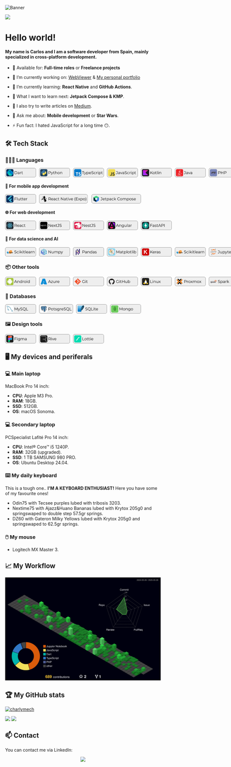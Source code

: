 ![Banner](./img/banner.png)

![](https://komarev.com/ghpvc/?username=charlymech)

# Hello world!

#### My name is Carlos and I am a software developer from Spain, mainly specialized in cross-platform development.

<!-- -  💼 Currently working at: **[Company Name]** as a **[Job Title]** -->

-  🤝 Available for: **Full-time roles** or **Freelance projects**

-  🔭 I’m currently working on: [WebViewer](https://github.com/CharlyMech/webviewer) & [My personal portfolio](https://charlymech.com/)

-  🌳 I’m currently learning: **React Native** and **GitHub Actions**.

-  🌱 What I want to learn next: **Jetpack Compose & KMP**.

<!-- -  📚 I’m currently studying: **AI and Big Data specialization course** at [IEDIB](https://iedib.net/). -->

-  📝 I also try to write articles on [Medium](https://medium.com/@CharlyMech).

-  💬 Ask me about: **Mobile development** or **Star Wars**.

-  ⚡ Fun fact: I hated JavaScript for a long time 😶.

## 🛠️ Tech Stack

### 👨🏽‍💻 Languages

<div style="display: flex; gap:10px">
   <img src="./img/labels/Dart.png" alt="Dart" height="30"/>
   <img src="./img/labels/Python.png" alt="Python" height="30"/>
   <img src="./img/labels/TypeScript.png" alt="TypeScript" height="30"/>
   <img src="./img/labels/JavaScript.png" alt="JavaScript" height="30"/>
   <img src="./img/labels/Kotlin.png" alt="Kotlin" height="30"/>
   <img src="./img/labels/Java.png" alt="Java" height="30"/>
   <img src="./img/labels/PHP.png" alt="PHP" height="30"/>
   <img src="./img/labels/Bash.png" alt="Bash" height="30"/>
</div>

#### 📱 For mobile app development

<div style="display: flex; gap:10px">
   <img src="./img/labels/Flutter.png" alt="Flutter" height="30"/>
   <img src="./img/labels/Expo.png" alt="Expo" height="30"/>
   <img src="./img/labels/Jetpack Compose.png" alt="Jetpack Compose" height="30"/>
</div>

#### 🌐 For web development

<div style="display: flex; gap:10px">
   <img src="./img/labels/React.png" alt="React" height="30"/>
   <img src="./img/labels/NextJS.png" alt="NextJS" height="30"/>
   <img src="./img/labels/NestJS.png" alt="NestJS" height="30"/>
   <img src="./img/labels/Angular.png" alt="Angular" height="30"/>
   <img src="./img/labels/FastAPI.png" alt="FastAPI" height="30"/>
</div>

#### 🧠 For data science and AI

<div style="display: flex; gap:10px">
   <img src="./img/labels/Scikitlearn.png" alt="Scikitlearn" height="30"/>
   <img src="./img/labels/Numpy.png" alt="Numpy" height="30"/>
   <img src="./img/labels/Pandas.png" alt="Pandas" height="30"/>
   <img src="./img/labels/Matplotlib.png" alt="Matplotlib" height="30"/>
   <img src="./img/labels/Keras.png" alt="Keras" height="30"/>
   <img src="./img/labels/Scikitlearn.png" alt="Scikitlearn" height="30"/>
   <img src="./img/labels/Jupyter.png" alt="Jupyter" height="30"/>
</div>

### 📦 Other tools

<div style="display: flex; gap:10px">
   <img src="./img/labels/Android.png" alt="Android" height="30"/>
   <img src="./img/labels/Azure.png" alt="Azure" height="30"/>
   <img src="./img/labels/Git.png" alt="Git" height="30"/>
   <img src="./img/labels/Github.png" alt="GitHub" height="30"/>
   <img src="./img/labels/Linux.png" alt="Linux" height="30"/>
   <img src="./img/labels/Proxmox.png" alt="Proxmox" height="30"/>
   <img src="./img/labels/Spark.png" alt="Spark" height="30"/>
   <img src="./img/labels/Kafka.png" alt="Kafka" height="30"/>
   <img src="./img/labels/Hadoop.png" alt="Hadoop" height="30"/>
</div>

### 💾 Databases

<div style="display: flex; gap:10px">
   <img src="./img/labels/MySQL.png" alt="MySQL" height="30"/>
   <img src="./img/labels/PostgreSQL.png" alt="PostgreSQL" height="30"/>
   <img src="./img/labels/SQLite.png" alt="SQLite" height="30"/>
   <img src="./img/labels/Mongo.png" alt="MongoDB" height="30"/>
   
</div>

### 🖼️ Design tools

<div style="display: flex; gap:10px">
   <img src="./img/labels/Figma.png" alt="Figma" height="30"/>
   <img src="./img/labels/Rive.png" alt="Rive" height="30"/>
   <img src="./img/labels/Lottie.png" alt="Lottie" height="30"/>
</div>

## 🖥️ My devices and periferals

### 💻 Main laptop

MacBook Pro 14 inch:

-  **CPU**: Apple M3 Pro.
-  **RAM**: 18GB.
-  **SSD**: 512GB.
-  **OS**: macOS Sonoma.

### 💻 Secondary laptop

PCSpecialist Lafité Pro 14 inch:

-  **CPU**: Intel® Core™ i5 1240P.
-  **RAM**: 32GB (upgraded).
-  **SSD**: 1 TB SAMSUNG 980 PRO.
-  **OS**: Ubuntu Desktop 24.04.

### ⌨️ My daily keyboard

This is a tough one.. **I'M A KEYBOARD ENTHUSIAST!** Here you have some of my favourite ones!

-  Odin75 with Tecsee purples lubed with tribosis 3203.
-  Nextime75 with Ajazz&Huano Bananas lubed with Krytox 205g0 and springswaped to double step 57.5gr springs.
-  DZ60 with Gateron Milky Yellows lubed with Krytox 205g0 and springswaped to 62.5gr springs.

### 🖱️ My mouse

-  Logitech MX Master 3.

<!-- Once I finally deploy something and mantain it... (I'm just a lazy one)
## 🚀 Deployments
-> Links from:https://raw.githubusercontent.com/igijon/igijon/main/README.md
[![WebPersonal](https://img.shields.io/badge/Web_Personal-pink?style=for-the-badge&logo=About.me&logoColor=black)](https://igijon.netlify.app/)
[![GithubPersonal](https://img.shields.io/badge/Repo-100000?style=for-the-badge&logo=github&logoColor=white)](https://github.com/igijon/igijon)
[![NetlifyPersonal](https://api.netlify.com/api/v1/badges/4501457f-083e-4ef0-a8ef-b6c94c0f41d2/deploy-status)](https://app.netlify.com/sites/igijon/deploys)
<br>
-->

## 📈 My Workflow

![](./profile-3d-contrib/profile-night-green.svg)

## 🏆 My GitHub stats

<p align="left"> <a href="https://github.com/ryo-ma/github-profile-trophy"><img src="https://github-profile-trophy.vercel.app/?username=CharlyMech&theme=dark" alt="charlymech" /></a> </p>

![](https://github-readme-stats.vercel.app/api?username=charlymech&show_icons=true&locale=en&theme=dracula) ![](https://github-readme-streak-stats.herokuapp.com/?user=charlymech)

## 📫 Contact

You can contact me via LinkedIn:

<div style="display: flex; align-items:center; justify-content: center">
<a href="www.linkedin.com/in/carlos-sanchez-recio-77a286243"><img style="width:100px" src="https://skillicons.dev/icons?i=linkedin" /></a>
</div>
